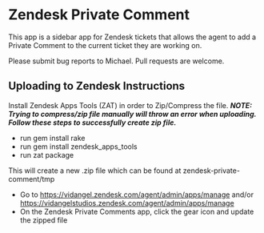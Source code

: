 # Zendesk Private Comment

This app is a sidebar app for Zendesk tickets that allows the agent to add a Private Comment to the current ticket they are working on.

Please submit bug reports to Michael. Pull requests are welcome.

## Uploading to Zendesk Instructions

Install Zendesk Apps Tools (ZAT) in order to Zip/Compress the file. ***NOTE: Trying to compress/zip file manually will throw an error when uploading. Follow these steps to successfully create zip file.***

- run gem install rake
- run gem install zendesk_apps_tools
- run zat package

This will create a new .zip file which can be found at zendesk-private-comment/tmp

- Go to https://vidangel.zendesk.com/agent/admin/apps/manage and/or https://vidangelstudios.zendesk.com/agent/admin/apps/manage
- On the Zendesk Private Comments app, click the gear icon and update the zipped file
